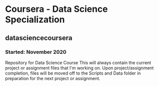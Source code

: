 # Coursera - Data Science Specialization  
## datasciencecoursera  
### Started: November 2020  

Repository for Data Science Course
This will always contain the current project or assignment files that I'm working on. Upon project/assignment completion, files will be moved off to the Scripts and Data folder in preparation for the next project or assignment.
